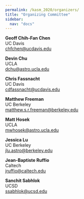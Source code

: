 ```yaml
---
permalink: /kasm_2020/organizers/
title: "Organizing Committee"
sidebar:
  nav: "docs"
---
```


**Geoff Chih-Fan Chen**  
UC Davis  
<chfchen@ucdavis.edu>

**Devin Chu**  
UCLA  
<dchu@astro.ucla.edu>

**Chris Fassnacht**  
UC Davis  
<cdfassnacht@ucdavis.edu>

**Matthew Freeman**  
UC Berkeley  
<matthew.s.r.freeman@berkeley.edu>

**Matt Hosek**  
UCLA  
<mwhosek@astro.ucla.edu>

**Jessica Lu**  
UC Berkeley  
<jlu.astro@berkeley.edu>

**Jean-Baptiste Ruffio**  
Caltech  
<jruffio@caltech.edu>

**Sanchit Sabhlok**  
UCSD  
<ssabhlok@ucsd.edu>









